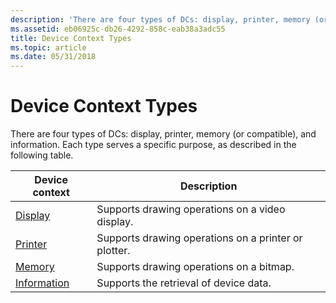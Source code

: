 ```yaml
---
description: 'There are four types of DCs: display, printer, memory (or compatible), and information. Each type serves a specific purpose, as described in the following table.'
ms.assetid: eb06925c-db26-4292-858c-eab38a3adc55
title: Device Context Types
ms.topic: article
ms.date: 05/31/2018
---
```


# Device Context Types

There are four types of DCs: display, printer, memory (or compatible), and information. Each type serves a specific purpose, as described in the following table.



| Device context                                 | Description                                          |
|------------------------------------------------|------------------------------------------------------|
| [Display](display-device-contexts.md)         | Supports drawing operations on a video display.      |
| [Printer](printer-device-contexts.md)         | Supports drawing operations on a printer or plotter. |
| [Memory](memory-device-contexts.md)           | Supports drawing operations on a bitmap.             |
| [Information](information-device-contexts.md) | Supports the retrieval of device data.               |



 

 

 



